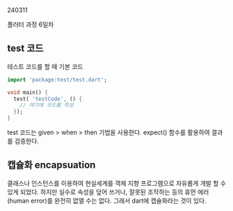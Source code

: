 240311

플러터 과정 6일차


test 코드
-

테스트 코드를 할 때 기본 코드
```dart
import 'package:test/test.dart';

void main() {
  test( 'testCode', () {
    // 여기에 코드를 작성
  });
}
```

test 코드는 given > when > then 기법을 사용한다.
expect() 함수를 활용하여 결과를 검증한다.

## 캡슐화 encapsuation
클래스나 인스턴스를 이용하여 현실세계를 객체 지향 프로그램으로 자유롭게 개발 할 수 있게 되었다. 하지만 실수로 속성을 덮어 쓰거나,
잘못된 조작하는 등의 휴먼 에러(human error)를 완전히 없앨 수는 없다. 그래서 dart에 캡슐화라는 것이 있다.
